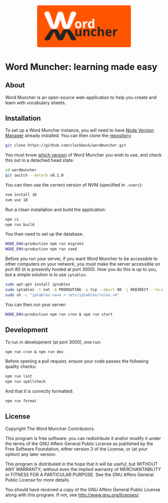 <h1 align="center"><img width="300" alt="Word Muncher logo" src="./src/app/assets/images/logo.svg"/></h1>

# Word Muncher: learning made easy

## About

Word Muncher is an open-source web-application to help you create and learn with
vocabulary sheets.

## Installation

To set up a Word Muncher instance, you will need to have
[Node Version Manager](https://github.com/nvm-sh/nvm) already installed. You can
then clone the [repository](https://github.com/clockback/wordmuncher/):

```sh
git clone https://github.com/clockback/wordmuncher.git
```

You must know [which version](https://github.com/clockback/wordmuncher/releases)
of Word Muncher you wish to use, and check this out in a detached head state:

```sh
cd wordmuncher
git switch --detach v0.1.0
```

You can then use the correct version of NVM (specified in `.nvmrc`):

```sh
nvm install 18
nvm use 18
```

Run a clean installation and build the application:

```sh
npm ci
npm run build
```

You then need to set up the database.

```sh
NODE_ENV=production npm run migrate
NODE_ENV=production npm run seed
```

Before you run your server, if you want Word Muncher to be accessible to other
computers on your network, you must make the server accessible on port 80 (it is
presently hosted at port 3000). How you do this is up to you, but a simple solution
is to use `iptables`:

```sh
sudo apt-get install iptables
sudo iptables -t nat -A PREROUTING -p tcp --dport 80 -j REDIRECT --to-port 3000
sudo sh -c "iptables-save > /etc/iptables/rules.v4"
```

You can then run your server:

```sh
NODE_ENV=production npm run cron & npm run start
```

## Development

To run in development (at port 3000), one run:

```sh
npm run cron & npm run dev
```

Before opening a pull request, ensure your code passes the following quality checks:

```sh
npm run lint
npm run spellcheck
```

And that it is correctly formatted:

```sh
npm run format
```

## License

Copyright The Word Muncher Contributors.

This program is free software: you can redistribute it and/or modify
it under the terms of the GNU Affero General Public License as
published by the Free Software Foundation, either version 3 of the
License, or (at your option) any later version.

This program is distributed in the hope that it will be useful, but
WITHOUT ANY WARRANTY; without even the implied warranty of
MERCHANTABILITY or FITNESS FOR A PARTICULAR PURPOSE. See the GNU
Affero General Public License for more details.

You should have received a copy of the GNU Affero General Public
License along with this program. If not, see
<http://www.gnu.org/licenses/>.
